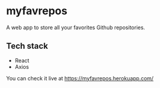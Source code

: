# myfavrepos
A web app to store all your favorites Github repositories.

## Tech stack
- React
- Axios

You can check it live at https://myfavrepos.herokuapp.com/
